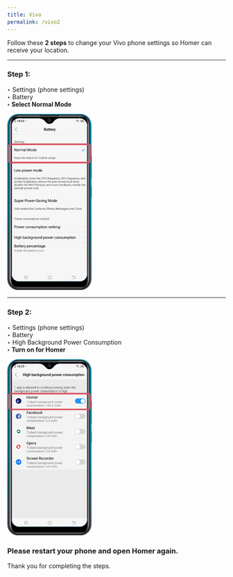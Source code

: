 ```yaml
---
title: Vivo
permalink: /vivo2
---
```


Follow these **2 steps** to change your Vivo phone settings so Homer can receive your location. 
<hr>

### **Step 1:**<br>
‣ Settings (phone settings)<br>
‣ Battery<br>
**‣ Select Normal Mode**

<div class="image-wrapper">
    <img alt='Vivo Step 1' style='width:195px;' src='/images/tutorial/vivo1.png'>
</div>

<hr>

### **Step 2:**<br>
‣ Settings (phone settings)<br>
‣ Battery<br>
‣ High Background Power Consumption<br>
**‣ Turn on for Homer**

<div class="image-wrapper">
    <img alt='Vivo Step 2' style='width:195px;' src='/images/tutorial/vivo2.png'>
</div>

### **Please restart your phone and open Homer again.**
Thank you for completing the steps.